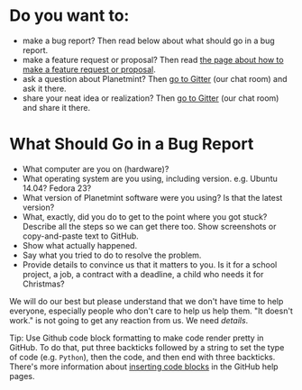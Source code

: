 # Do you want to:

- make a bug report? Then read below about what should go in a bug report.
- make a feature request or proposal? Then read [the page about how to make a feature request or proposal](https://docs.planetmint.com/projects/contributing/en/latest/ways-can-contribute/make-a-feature-request-or-proposal.html).
- ask a question about Planetmint? Then [go to Gitter](https://gitter.im/planetmint/planetmint) (our chat room) and ask it there.
- share your neat idea or realization? Then [go to Gitter](https://gitter.im/planetmint/planetmint) (our chat room) and share it there.

# What Should Go in a Bug Report

- What computer are you on (hardware)?
- What operating system are you using, including version. e.g. Ubuntu 14.04? Fedora 23?
- What version of Planetmint software were you using? Is that the latest version?
- What, exactly, did you do to get to the point where you got stuck? Describe all the steps so we can get there too. Show screenshots or copy-and-paste text to GitHub.
- Show what actually happened.
- Say what you tried to do to resolve the problem.
- Provide details to convince us that it matters to you. Is it for a school project, a job, a contract with a deadline, a child who needs it for Christmas?

We will do our best but please understand that we don't have time to help everyone, especially people who don't care to help us help them. "It doesn't work." is not going to get any reaction from us. We need _details_.

Tip: Use Github code block formatting to make code render pretty in GitHub. To do that, put three backticks followed by a string to set the type of code (e.g. `Python`), then the code, and then end with three backticks. There's more information about [inserting code blocks](https://help.github.com/articles/creating-and-highlighting-code-blocks/) in the GitHub help pages.

